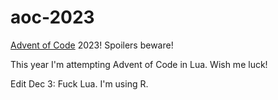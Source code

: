 # aoc-2023

[Advent of Code](https://adventofcode.com/) 2023! Spoilers beware!

This year I'm attempting Advent of Code in Lua. Wish me luck!

Edit Dec 3: Fuck Lua. I'm using R.

